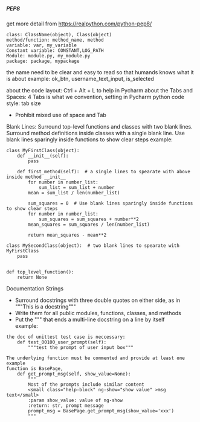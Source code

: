##### PEP8

get more detail from https://realpython.com/python-pep8/
```
class: ClassName(object), Class(object)
method/function: method_name, method
variable: var, my_variable
Constant variable: CONSTANT,LOG_PATH
Module: module.py, my_module.py
package: package, mypackage
```

the name need to be clear and easy to read so that humands knows what it is about
example: ok_btn, username_text_input, is_selected

about the code layout: Ctrl + Alt + L to help in Pycharm
about the Tabs and Spaces: 4 Tabs is what we convention, setting in Pycharm python code style: tab size
* Prohibit mixed use of space and Tab  

Blank Lines:
Surround top-level functions and classes with two blank lines.
Surround method definitions inside classes with a single blank line.
Use blank lines sparingly inside functions to show clear steps
example: 
```
class MyFirstClass(object):
    def __init__(self):
        pass

    def first_method(self):  # a single lines to spearate with above inside method __init__
        for number in number_list:
            sum_list = sum_list + number
        mean = sum_list / len(number_list)

        sum_squares = 0  # Use blank lines sparingly inside functions to show clear steps
        for number in number_list:
            sum_squares = sum_squares + number**2
        mean_squares = sum_squares / len(number_list)
    
        return mean_squares - mean**2

class MySecondClass(object):  # two blank lines to spearate with MyFirstClass
    pass


def top_level_function():
    return None
```

Documentation Strings
* Surround docstrings with three double quotes on either side, as in """This is a docstring"""  
* Write them for all public modules, functions, classes, and methods  
* Put the """ that ends a multi-line docstring on a line by itself  
example:
```
the doc of unittest test case is neccessary:
    def test_00100_user_prompt(self):
        """test the prompt of user input box"""

The underlying function must be commented and provide at least one example 
function is BasePage, 
    def get_prompt_msg(self, show_value=None):
        """
        Most of the prompts include similar content
        <small class="help-block" ng-show="show value" >msg text</small>
        :param show_value: value of ng-show
        :return: str, prompt message
        prompt_msg = BasePage.get_prompt_msg(show_value='xxx')
        """

```



















